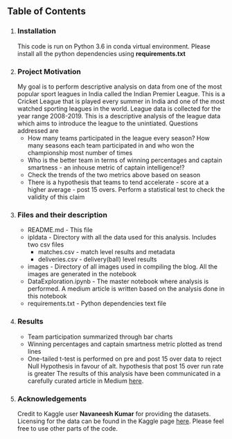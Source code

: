 ## Table of Contents
1. ### Installation
    This code is run on Python 3.6 in conda virtual environment. Please install all the python dependencies using **requirements.txt** 
2. ### Project Motivation
    My goal is to perform descriptive analysis on data from one of the most popular sport leagues in India called the Indian Premier League. This is a Cricket League that is played every summer in India and one of the most watched sporting leagues in the world. League data is collected for the year range 2008-2019. This is a descriptive analysis of the league data which aims to introduce the league to the unintiated. Questions addressed are
     - How many teams participated in the league every season? How many seasons each team participated in and who won the championship most number of times
     - Who is the better team in terms of winning percentages and captain smartness - an inhouse metric of captain intelligence!? 
     - Check the trends of the two metrics above based on season
     - There is a hypothesis that teams to tend accelerate - score at a higher average - post 15 overs. Perform a statistical test to check the validity of this claim 
3. ### Files and their description
    * README.md - This file 
    * ipldata - Directory with all the data used for this analysis. Includes two csv files 
        - matches.csv - match level results and metadata
        - deliveries.csv - delivery(ball) level results
    *  images - Directory of all images used in compiling the blog. All the images are generated in the notebook
    *  DataExploration.ipynb - The master notebook where analysis is performed. A medium article is written based on the analysis done in this notebook
    *  requirements.txt - Python dependencies text file
4. ### Results
   * Team participation summarized through bar charts
   * Winning percentages and captain smartness metric plotted as trend lines
   * One-tailed t-test is performed on pre and post 15 over data to reject Null Hypothesis in favour of alt. hypothesis that post 15 over run rate is greater</b>
    The results of this analysis have been communicated in a carefully curated article in Medium [here](https://medium.com/@arjunsdarbha/ipl-descriptive-analysis-d142ae11d5f2).
5. ### Acknowledgements
    Credit to Kaggle user **Navaneesh Kumar** for providing the datasets. Licensing for the data can be found in the Kaggle page [here](https://www.kaggle.com/nowke9/ipldata/). Please feel free to use other parts of the code.